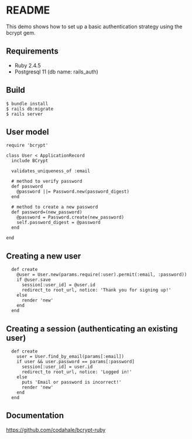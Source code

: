# README

This demo shows how to set up a basic authentication strategy using the bcrypt gem.

## Requirements

- Ruby 2.4.5
- Postgresql 11 (db name: rails_auth)

## Build
```
$ bundle install
$ rails db:migrate
$ rails server
```
## User model
```
require 'bcrypt'

class User < ApplicationRecord
  include BCrypt
  
  validates_uniqueness_of :email

  # method to verify password
  def password
    @password ||= Password.new(password_digest)
  end

  # method to create a new password
  def password=(new_password)
    @password = Password.create(new_password)
    self.password_digest = @password
  end
  
end
```

## Creating a new user
```
  def create
    @user = User.new(params.require(:user).permit(:email, :password))
    if @user.save
      session[:user_id] = @user.id
      redirect_to root_url, notice: 'Thank you for signing up!'
    else
      render 'new'
    end
  end
```
## Creating a session (authenticating an existing user)
```
  def create
    user = User.find_by_email(params[:email])
    if user && user.password == params[:password]
      session[:user_id] = user.id
      redirect_to root_url, notice: 'Logged in!'
    else
      puts 'Email or password is incorrect!'
      render 'new'
    end
  end
```

## Documentation
https://github.com/codahale/bcrypt-ruby
